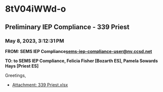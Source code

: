 # 8tV04iWWd-o
## Preliminary IEP Compliance - 339 Priest
### May 8, 2023, 3:12:31 PM
**FROM: SEMS IEP Compliance<sems-iep-compliance-user@nv.ccsd.net>**

**TO: to SEMS IEP Compliance, Felicia Fisher [Bozarth ES], Pamela Sowards Hays [Priest ES]**


Greetings, 





* [Attachment: 339 Priest.xlsx](8tV04iWWd-o-attachment-1.xlsx)
